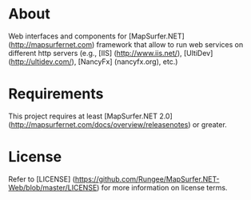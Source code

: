 # About
Web interfaces and components for [MapSurfer.NET] (http://mapsurfernet.com) framework that allow to run web services on different http servers (e.g., [IIS] (http://www.iis.net/), [UltiDev] (http://ultidev.com/), [NancyFx] (nancyfx.org), etc.)

# Requirements
This project requires at least [MapSurfer.NET 2.0] (http://mapsurfernet.com/docs/overview/releasenotes) or greater.

# License
Refer to [LICENSE] (https://github.com/Rungee/MapSurfer.NET-Web/blob/master/LICENSE) for more information on license terms.


